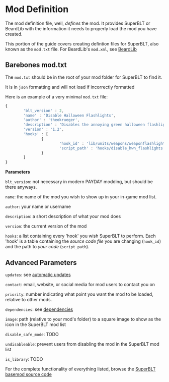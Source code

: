 # Mod Definition

The mod definition file, well, *defines* the mod. It provides SuperBLT or BeardLib with the information it needs to properly load the mod you have created.

This portion of the guide covers creating defintion files for SuperBLT, also known as the `mod.txt` file. For BeardLib's `mod.xml`, see [BeardLib](../beardlib/index.md)

## Barebones mod.txt

The `mod.txt` should be in the root of your mod folder for SuperBLT to find it.

It is in `json` formatting and will not load if incorrectly formatted

Here is an example of a very minimal `mod.txt` file:

```js
{
        'blt_version' : 2,
        'name' : 'Disable Halloween Flashlights',
        'author' : 'theokrueger',
        'description' : 'Disables the annoying green halloween flashlight on all levels.',
        'version' : '1.2',
        'hooks' : [
                {
                        'hook_id' : 'lib/units/weapons/weaponflashlight',
                        'script_path' : 'hooks/disable_hwn_flashlights.lua'
                }
        ]
}
```

**Parameters**

`blt_version`: not necessary in modern PAYDAY modding, but should be there anyways.

`name`: the name of the mod you wish to show up in your in-game mod list.

`author`: your name or username

`description`: a short description of what your mod does

`version`: the current version of the mod

`hooks`: a list containing every 'hook' you wish SuperBLT to perform. Each 'hook' is a table containing the *source code file* you are changing (`hook_id`) and the path to *your code* (`script_path`).

## Advanced Parameters

`updates`: see [automatic updates](./autoupdate.md)

`contact`: email, website, or social media for mod users to contact you on

`priority`: number indicating what point you want the mod to be loaded, relative to other mods.

`dependencies`: see [dependencies](./dependencies.md)

`image`: path (relative to your mod's folder) to a square image to show as the icon in the SuperBLT mod list

`disable_safe_mode`: TODO

`undisableable`: prevent users from disabling the mod in the SuperBLT mod list

`is_library`: TODO

For the complete functionality of everything listed, browse the [SuperBLT basemod source code](https://gitlab.com/znixian/payday2-superblt-lua)
